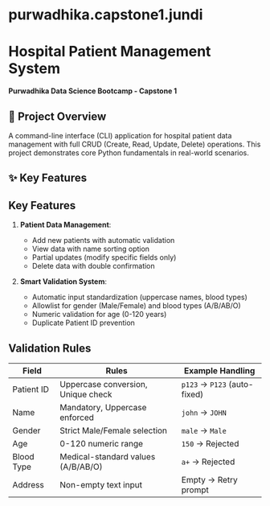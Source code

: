 # purwadhika.capstone1.jundi
# Hospital Patient Management System  
**Purwadhika Data Science Bootcamp - Capstone 1**  

## 🏥 Project Overview
A command-line interface (CLI) application for hospital patient data management with full CRUD (Create, Read, Update, Delete) operations. This project demonstrates core Python fundamentals in real-world scenarios.
## ✨ Key Features

## Key Features
1. **Patient Data Management**:
   - Add new patients with automatic validation
   - View data with name sorting option
   - Partial updates (modify specific fields only)
   - Delete data with double confirmation

2. **Smart Validation System**:
   - Automatic input standardization (uppercase names, blood types)
   - Allowlist for gender (Male/Female) and blood types (A/B/AB/O)
   - Numeric validation for age (0-120 years)
   - Duplicate Patient ID prevention

##  Validation Rules
| Field         | Rules                                   | Example Handling              |
|---------------|-----------------------------------------|--------------------------------|
| Patient ID    | Uppercase conversion, Unique check      | `p123` → `P123` (auto-fixed)  |
| Name          | Mandatory, Uppercase enforced           | `john` → `JOHN`               |
| Gender        | Strict Male/Female selection            | `male` → `Male`               |
| Age           | 0-120 numeric range                     | `150` → Rejected              |
| Blood Type    | Medical-standard values (A/B/AB/O)      | `a+` → Rejected               |
| Address       | Non-empty text input                    | Empty → Retry prompt          |

